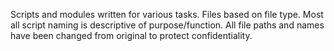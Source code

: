 Scripts and modules written for various tasks.
Files based on file type.
Most all script naming is descriptive of purpose/function.
All file paths and names have been changed from original to protect confidentiality.
